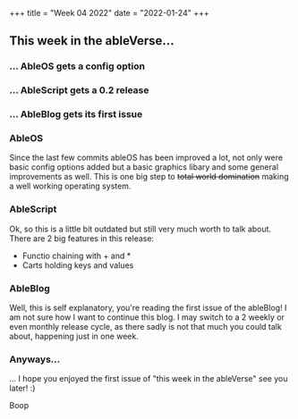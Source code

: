 +++
title = "Week 04 2022"
date = "2022-01-24"
+++

## This week in the ableVerse...
### ... AbleOS gets a config option
### ... AbleScript gets a 0.2 release
### ... AbleBlog gets its first issue

### AbleOS

Since the last few commits ableOS has been improved a lot, not only were basic config options added but a basic graphics libary and some general improvements as well.
This is one big step to ~~total world domination~~ making a well working operating system.

### AbleScript

Ok, so this is a little bit outdated but still very much worth to talk about.
There are 2 big features in this release:
- Functio chaining with + and *
- Carts holding keys and values

### AbleBlog

Well, this is self explanatory, you're reading the first issue of the ableBlog!
I am not sure how I want to continue this blog. I may switch to a 2 weekly or even monthly release cycle,
as there sadly is not that much you could talk about, happening just in one week.


### Anyways...
... I hope you enjoyed the first issue of "this week in the ableVerse" see you later! :)


Boop